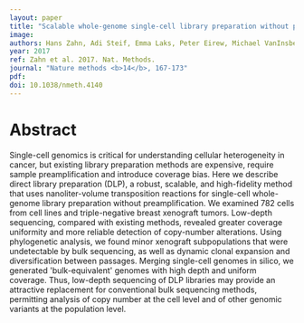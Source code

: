 ```yaml
---
layout: paper
title: "Scalable whole-genome single-cell library preparation without preamplification."
image: 
authors: Hans Zahn, Adi Steif, Emma Laks, Peter Eirew, Michael VanInsberghe, Sohrab P Shah, Samuel Aparicio, Carl L Hansen
year: 2017
ref: Zahn et al. 2017. Nat. Methods.
journal: "Nature methods <b>14</b>, 167-173"
pdf: 
doi: 10.1038/nmeth.4140
---
```


# Abstract

Single-cell genomics is critical for understanding cellular heterogeneity in cancer, but existing library preparation methods are expensive, require sample preamplification and introduce coverage bias. Here we describe direct library preparation (DLP), a robust, scalable, and high-fidelity method that uses nanoliter-volume transposition reactions for single-cell whole-genome library preparation without preamplification. We examined 782 cells from cell lines and triple-negative breast xenograft tumors. Low-depth sequencing, compared with existing methods, revealed greater coverage uniformity and more reliable detection of copy-number alterations. Using phylogenetic analysis, we found minor xenograft subpopulations that were undetectable by bulk sequencing, as well as dynamic clonal expansion and diversification between passages. Merging single-cell genomes in silico, we generated 'bulk-equivalent' genomes with high depth and uniform coverage. Thus, low-depth sequencing of DLP libraries may provide an attractive replacement for conventional bulk sequencing methods, permitting analysis of copy number at the cell level and of other genomic variants at the population level.

